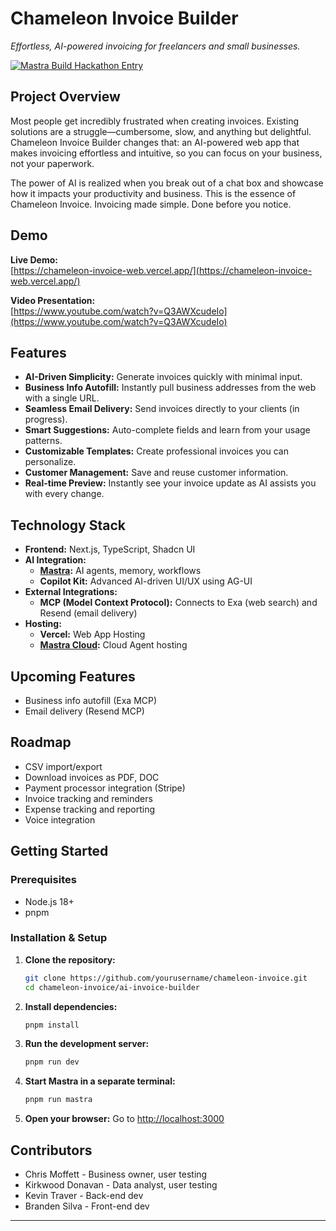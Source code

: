 # Chameleon Invoice Builder

_Effortless, AI-powered invoicing for freelancers and small businesses._

[![Mastra Build Hackathon Entry](https://img.shields.io/badge/Mastra-Hackathon-blue)](https://mastra.ai/hackathon)

## Project Overview

Most people get incredibly frustrated when creating invoices. Existing solutions are a struggle—cumbersome, slow, and anything but delightful. Chameleon Invoice Builder changes that: an AI-powered web app that makes invoicing effortless and intuitive, so you can focus on your business, not your paperwork.

The power of AI is realized when you break out of a chat box and showcase how it impacts your productivity and business. This is the essence of Chameleon Invoice. Invoicing made simple. Done before you notice.

## Demo

**Live Demo:**  
[https://chameleon-invoice-web.vercel.app/](https://chameleon-invoice-web.vercel.app/)

**Video Presentation:**  
[https://www.youtube.com/watch?v=Q3AWXcudeIo](https://www.youtube.com/watch?v=Q3AWXcudeIo)

## Features

- **AI-Driven Simplicity:** Generate invoices quickly with minimal input.
- **Business Info Autofill:** Instantly pull business addresses from the web with a single URL.
- **Seamless Email Delivery:** Send invoices directly to your clients (in progress).
- **Smart Suggestions:** Auto-complete fields and learn from your usage patterns.
- **Customizable Templates:** Create professional invoices you can personalize.
- **Customer Management:** Save and reuse customer information.
- **Real-time Preview:** Instantly see your invoice update as AI assists you with every change.

## Technology Stack

- **Frontend:** Next.js, TypeScript, Shadcn UI
- **AI Integration:**
  - **[Mastra](https://mastra.ai/):** AI agents, memory, workflows
  - **Copilot Kit:** Advanced AI-driven UI/UX using AG-UI
- **External Integrations:**
  - **MCP (Model Context Protocol):** Connects to Exa (web search) and Resend (email delivery)
- **Hosting:**
  - **Vercel:** Web App Hosting
  - **[Mastra Cloud](https://cloud.mastra.ai/):** Cloud Agent hosting

## Upcoming Features

- Business info autofill (Exa MCP)
- Email delivery (Resend MCP)

## Roadmap

- CSV import/export
- Download invoices as PDF, DOC
- Payment processor integration (Stripe)
- Invoice tracking and reminders
- Expense tracking and reporting
- Voice integration

## Getting Started

### Prerequisites

- Node.js 18+
- pnpm

### Installation & Setup

1. **Clone the repository:**

   ```bash
   git clone https://github.com/yourusername/chameleon-invoice.git
   cd chameleon-invoice/ai-invoice-builder
   ```

2. **Install dependencies:**

   ```bash
   pnpm install
   ```

3. **Run the development server:**

   ```bash
   pnpm run dev
   ```

4. **Start Mastra in a separate terminal:**

   ```bash
   pnpm run mastra
   ```

5. **Open your browser:**
   Go to [http://localhost:3000](http://localhost:3000)

## Contributors

- Chris Moffett - Business owner, user testing
- Kirkwood Donavan -  Data analyst, user testing
- Kevin Traver - Back-end dev
- Branden Silva - Front-end dev

---
